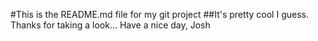 #This is the README.md file for my git project
##It's pretty cool I guess.
Thanks for taking a look...
Have a nice day,
Josh
